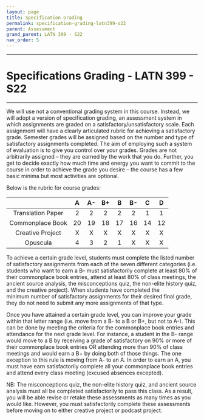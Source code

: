 ```yaml
---
layout: page
title: Specification Grading
permalink: specification-grading-latn399-s22
parent: Assessment
grand_parent: LATN 399 - S22
nav_order: 5
---
```

***

# Specifications Grading - LATN 399 - S22

***

We will use not a conventional grading system in this course. Instead, we will adopt a version of specification grading, an assessment system in which assignments are graded on a satisfactory/unsatisfactory scale. Each assignment will have a clearly articulated rubric for achieving a satisfactory grade. Semester grades will be assigned based on the number and type of satisfactory assignments completed. The aim of employing such a system of evaluation is to give you control over your grades. Grades are not arbitrarily assigned – they are earned by the work that you do. Further, you get to decide exactly how much time and energy you want to commit to the course in order to achieve the grade you desire – the course has a few basic minima but most activities are optional.

Below is the rubric for course grades:

|      | A | A- | B+ | B | B- | C | D |
| :---------: | :---------: | :---------: | :---------: | :---------: | :---------: | :---------: | :---------: |
| Translation Paper | 2 | 2 | 2 | 2 | 2 | 1 | 1 |
| Commonplace Book  | 20 | 19 | 18 | 17 | 16 | 14 | 12 |
| Creative Project | X | X | X | X | X | X | X |
| Opuscula | 4 | 3 | 2 | 1 | X | X | X |

To achieve a certain grade level, students must complete the listed number of satisfactory assignments from each of the seven different categories (i.e. students who want to earn a B– must satisfactorily complete at least 80% of their commonplace book entries, attend at least 80% of class meetings, the ancient source analysis, the misconceptions quiz, the non-elite history quiz, and the creative project). When students have completed the minimum number of satisfactory assignments for their desired final grade, they do not need to submit any more assignments of that type.

Once you have attained a certain grade level, you can improve your grade within that letter range (i.e. move from a B- to a B or B+, but not to A-). This can be done by meeting the criteria for the commonplace book entries and attendance for the next grade level. For instance, a student in the B- range would move to a B by receiving a grade of satisfactory on 90% or more of their commonplace book entries OR attending more than 90% of class meetings and would earn a B+ by doing both of those things. The one exception to this rule is moving from A- to an A. In order to earn an A, you must have earn satisfactorily complete all your commonplace book entries and attend every class meeting (excused absences excepted).

NB: The misconceptions quiz, the non-elite history quiz, and ancient source analysis must all be completed satisfactorily to pass this class. As a result, you will be able revise or retake these assessments as many times as you would like. However, you must satisfactorily complete these assessments before moving on to either creative project or podcast project.
